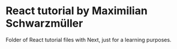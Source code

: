 # React tutorial by Maximilian Schwarzmüller

Folder of React tutorial files with Next, just for a learning purposes.
